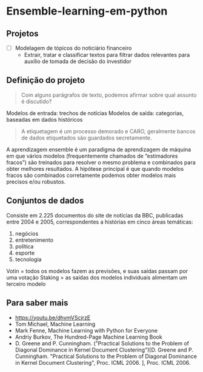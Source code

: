 # Ensemble-learning-em-python

## Projetos

- [ ] Modelagem de tópicos do noticiário financeiro
  - Extrair, tratar e classificar textos para filtrar dados relevantes para auxílio de tomada de decisão do investidor

## Definição do projeto

> Com alguns parágrafos de texto, podemos afirmar sobre qual assunto é discutido?

Modelos de entrada: trechos de notícias
Modelos de saída: categorias, baseadas em dados históricos

> A etiquetagem é um processo demorado e CARO, geralmente bancos de dados etiquetados são guardados secretamente.

A aprendizagem ensemble é um paradigma de aprendizagem de máquina em que vários
modelos (frequentemente chamados de “estimadores fracos”) são treinados para resolver o
mesmo problema e combinados para obter melhores resultados. A hipótese principal é que
quando modelos fracos são combinados corretamente podemos obter modelos mais precisos
e/ou robustos.

## Conjuntos de dados

Consiste em 2.225 documentos do site de notícias da BBC, publicadas entre 2004 e 2005, correspondentes a histórias em cinco áreas temáticas:

1. negócios
2. entretenimento
3. política
4. esporte
5. tecnologia

Votin = todos os modelos fazem as previsões, e suas saídas passam por uma votação
Staking = as saídas dos modelos individuais alimentam um terceiro modelo

## Para saber mais

- https://youtu.be/dhvmVScjrzE
- Tom Michael, Machine Learning
- Mark Fenne, Machine Learning with Python for Everyone
- Andriy Burkov, The Hundred-Page Machine Learning Book
- D. Greene and P. Cunningham. ("Practical Solutions to the Problem of Diagonal Dominance in Kernel Document Clustering")[D. Greene and P. Cunningham. "Practical Solutions to the Problem of Diagonal Dominance in Kernel Document Clustering", Proc. ICML 2006. ], Proc. ICML 2006. 
